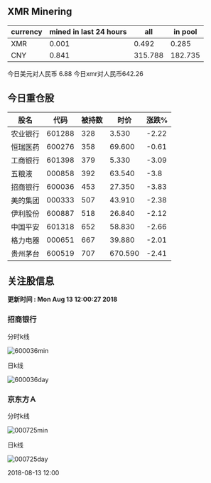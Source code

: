 ## XMR Minering

|currency|mined in last 24 hours|all|in pool|
|---|---|---|---|
|XMR|0.001|0.492|0.285|
|CNY|0.841|315.788|182.735|

今日美元对人民币 6.88	今日xmr对人民币642.26


## 今日重仓股 

|股名|代码|被持数|时价|涨跌%|
|---|---|---|---|---|
|农业银行|601288|328|3.530|-2.22|
|恒瑞医药|600276|358|69.600|-0.61|
|工商银行|601398|379|5.330|-3.09|
|五粮液|000858|392|63.540|-3.8|
|招商银行|600036|453|27.350|-3.83|
|美的集团|000333|507|43.910|-2.38|
|伊利股份|600887|518|26.840|-2.12|
|中国平安|601318|652|58.830|-2.66|
|格力电器|000651|667|39.880|-2.01|
|贵州茅台|600519|707|670.590|-2.41|

## 关注股信息
**更新时间 : Mon Aug 13 12:00:27 2018**
### 招商银行 
分时k线

![600036min](http://image.sinajs.cn/newchart/min/n/sh600036.gif)

日k线

![600036day](http://image.sinajs.cn/newchart/daily/n/sh600036.gif)

### 京东方Ａ 
分时k线

![000725min](http://image.sinajs.cn/newchart/min/n/sz000725.gif)

日k线

![000725day](http://image.sinajs.cn/newchart/daily/n/sz000725.gif)

2018-08-13 12:00